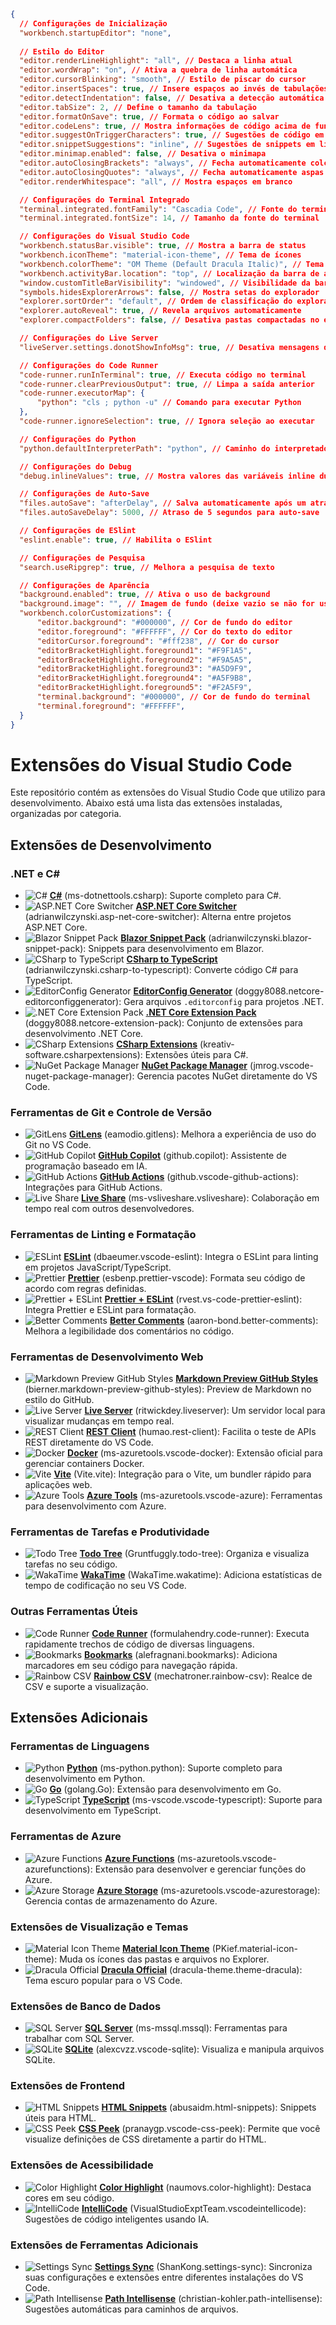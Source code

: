 ```json
{
  // Configurações de Inicialização
  "workbench.startupEditor": "none",
  
  // Estilo do Editor
  "editor.renderLineHighlight": "all", // Destaca a linha atual
  "editor.wordWrap": "on", // Ativa a quebra de linha automática
  "editor.cursorBlinking": "smooth", // Estilo de piscar do cursor
  "editor.insertSpaces": true, // Insere espaços ao invés de tabulações
  "editor.detectIndentation": false, // Desativa a detecção automática de indentação
  "editor.tabSize": 2, // Define o tamanho da tabulação
  "editor.formatOnSave": true, // Formata o código ao salvar
  "editor.codeLens": true, // Mostra informações de código acima de funções
  "editor.suggestOnTriggerCharacters": true, // Sugestões de código em caracteres de gatilho
  "editor.snippetSuggestions": "inline", // Sugestões de snippets em linha
  "editor.minimap.enabled": false, // Desativa o minimapa
  "editor.autoClosingBrackets": "always", // Fecha automaticamente colchetes
  "editor.autoClosingQuotes": "always", // Fecha automaticamente aspas
  "editor.renderWhitespace": "all", // Mostra espaços em branco

  // Configurações do Terminal Integrado
  "terminal.integrated.fontFamily": "Cascadia Code", // Fonte do terminal
  "terminal.integrated.fontSize": 14, // Tamanho da fonte do terminal

  // Configurações do Visual Studio Code
  "workbench.statusBar.visible": true, // Mostra a barra de status
  "workbench.iconTheme": "material-icon-theme", // Tema de ícones
  "workbench.colorTheme": "OM Theme (Default Dracula Italic)", // Tema de cores
  "workbench.activityBar.location": "top", // Localização da barra de atividades
  "window.customTitleBarVisibility": "windowed", // Visibilidade da barra de título
  "symbols.hidesExplorerArrows": false, // Mostra setas do explorador
  "explorer.sortOrder": "default", // Ordem de classificação do explorador
  "explorer.autoReveal": true, // Revela arquivos automaticamente
  "explorer.compactFolders": false, // Desativa pastas compactadas no explorador

  // Configurações do Live Server
  "liveServer.settings.donotShowInfoMsg": true, // Desativa mensagens de informação do Live Server

  // Configurações do Code Runner
  "code-runner.runInTerminal": true, // Executa código no terminal
  "code-runner.clearPreviousOutput": true, // Limpa a saída anterior
  "code-runner.executorMap": {
      "python": "cls ; python -u" // Comando para executar Python
  },
  "code-runner.ignoreSelection": true, // Ignora seleção ao executar

  // Configurações do Python
  "python.defaultInterpreterPath": "python", // Caminho do interpretador Python

  // Configurações do Debug
  "debug.inlineValues": true, // Mostra valores das variáveis inline durante o debug

  // Configurações de Auto-Save
  "files.autoSave": "afterDelay", // Salva automaticamente após um atraso
  "files.autoSaveDelay": 5000, // Atraso de 5 segundos para auto-save

  // Configurações de ESlint
  "eslint.enable": true, // Habilita o ESlint

  // Configurações de Pesquisa
  "search.useRipgrep": true, // Melhora a pesquisa de texto

  // Configurações de Aparência
  "background.enabled": true, // Ativa o uso de background
  "background.image": "", // Imagem de fundo (deixe vazio se não for usar)
  "workbench.colorCustomizations": {
      "editor.background": "#000000", // Cor de fundo do editor
      "editor.foreground": "#FFFFFF", // Cor do texto do editor
      "editorCursor.foreground": "#fff238", // Cor do cursor
      "editorBracketHighlight.foreground1": "#F9F1A5",
      "editorBracketHighlight.foreground2": "#F9A5A5",
      "editorBracketHighlight.foreground3": "#A5D9F9",
      "editorBracketHighlight.foreground4": "#A5F9B8",
      "editorBracketHighlight.foreground5": "#F2A5F9",
      "terminal.background": "#000000", // Cor de fundo do terminal
      "terminal.foreground": "#FFFFFF",
  }
}
```

# Extensões do Visual Studio Code

Este repositório contém as extensões do Visual Studio Code que utilizo para desenvolvimento. Abaixo está uma lista das extensões instaladas, organizadas por categoria.

## Extensões de Desenvolvimento

### .NET e C#
- ![C#](https://raw.githubusercontent.com/microsoft/vscode-icons/master/icons/file_type_csharp.svg) **[C#](https://marketplace.visualstudio.com/items?itemName=ms-dotnettools.csharp)** (ms-dotnettools.csharp): Suporte completo para C#.
- ![ASP.NET Core Switcher](https://raw.githubusercontent.com/microsoft/vscode-icons/master/icons/file_type_asp.svg) **[ASP.NET Core Switcher](https://marketplace.visualstudio.com/items?itemName=adrianwilczynski.asp-net-core-switcher)** (adrianwilczynski.asp-net-core-switcher): Alterna entre projetos ASP.NET Core.
- ![Blazor Snippet Pack](https://raw.githubusercontent.com/microsoft/vscode-icons/master/icons/file_type_blazor.svg) **[Blazor Snippet Pack](https://marketplace.visualstudio.com/items?itemName=adrianwilczynski.blazor-snippet-pack)** (adrianwilczynski.blazor-snippet-pack): Snippets para desenvolvimento em Blazor.
- ![CSharp to TypeScript](https://raw.githubusercontent.com/microsoft/vscode-icons/master/icons/file_type_typescript.svg) **[CSharp to TypeScript](https://marketplace.visualstudio.com/items?itemName=adrianwilczynski.csharp-to-typescript)** (adrianwilczynski.csharp-to-typescript): Converte código C# para TypeScript.
- ![EditorConfig Generator](https://raw.githubusercontent.com/microsoft/vscode-icons/master/icons/file_type_editorconfig.svg) **[EditorConfig Generator](https://marketplace.visualstudio.com/items?itemName=doggy8088.netcore-editorconfiggenerator)** (doggy8088.netcore-editorconfiggenerator): Gera arquivos `.editorconfig` para projetos .NET.
- ![.NET Core Extension Pack](https://raw.githubusercontent.com/microsoft/vscode-icons/master/icons/file_type_dotnet.svg) **[.NET Core Extension Pack](https://marketplace.visualstudio.com/items?itemName=doggy8088.netcore-extension-pack)** (doggy8088.netcore-extension-pack): Conjunto de extensões para desenvolvimento .NET Core.
- ![CSharp Extensions](https://raw.githubusercontent.com/microsoft/vscode-icons/master/icons/file_type_csharp.svg) **[CSharp Extensions](https://marketplace.visualstudio.com/items?itemName=kreativ-software.csharpextensions)** (kreativ-software.csharpextensions): Extensões úteis para C#.
- ![NuGet Package Manager](https://raw.githubusercontent.com/microsoft/vscode-icons/master/icons/file_type_nuget.svg) **[NuGet Package Manager](https://marketplace.visualstudio.com/items?itemName=jmrog.vscode-nuget-package-manager)** (jmrog.vscode-nuget-package-manager): Gerencia pacotes NuGet diretamente do VS Code.

### Ferramentas de Git e Controle de Versão
- ![GitLens](https://raw.githubusercontent.com/microsoft/vscode-icons/master/icons/file_type_git.svg) **[GitLens](https://marketplace.visualstudio.com/items?itemName=eamodio.gitlens)** (eamodio.gitlens): Melhora a experiência de uso do Git no VS Code.
- ![GitHub Copilot](https://raw.githubusercontent.com/microsoft/vscode-icons/master/icons/file_type_github.svg) **[GitHub Copilot](https://marketplace.visualstudio.com/items?itemName=github.copilot)** (github.copilot): Assistente de programação baseado em IA.
- ![GitHub Actions](https://raw.githubusercontent.com/microsoft/vscode-icons/master/icons/file_type_github.svg) **[GitHub Actions](https://marketplace.visualstudio.com/items?itemName=github.vscode-github-actions)** (github.vscode-github-actions): Integrações para GitHub Actions.
- ![Live Share](https://raw.githubusercontent.com/microsoft/vscode-icons/master/icons/file_type_live-share.svg) **[Live Share](https://marketplace.visualstudio.com/items?itemName=ms-vsliveshare.vsliveshare)** (ms-vsliveshare.vsliveshare): Colaboração em tempo real com outros desenvolvedores.

### Ferramentas de Linting e Formatação
- ![ESLint](https://raw.githubusercontent.com/microsoft/vscode-icons/master/icons/file_type_js.svg) **[ESLint](https://marketplace.visualstudio.com/items?itemName=dbaeumer.vscode-eslint)** (dbaeumer.vscode-eslint): Integra o ESLint para linting em projetos JavaScript/TypeScript.
- ![Prettier](https://raw.githubusercontent.com/microsoft/vscode-icons/master/icons/file_type_prettier.svg) **[Prettier](https://marketplace.visualstudio.com/items?itemName=esbenp.prettier-vscode)** (esbenp.prettier-vscode): Formata seu código de acordo com regras definidas.
- ![Prettier + ESLint](https://raw.githubusercontent.com/microsoft/vscode-icons/master/icons/file_type_prettier.svg) **[Prettier + ESLint](https://marketplace.visualstudio.com/items?itemName=rvest.vs-code-prettier-eslint)** (rvest.vs-code-prettier-eslint): Integra Prettier e ESLint para formatação.
- ![Better Comments](https://raw.githubusercontent.com/microsoft/vscode-icons/master/icons/file_type_comment.svg) **[Better Comments](https://marketplace.visualstudio.com/items?itemName=aaron-bond.better-comments)** (aaron-bond.better-comments): Melhora a legibilidade dos comentários no código.

### Ferramentas de Desenvolvimento Web
- ![Markdown Preview GitHub Styles](https://raw.githubusercontent.com/microsoft/vscode-icons/master/icons/file_type_markdown.svg) **[Markdown Preview GitHub Styles](https://marketplace.visualstudio.com/items?itemName=bierner.markdown-preview-github-styles)** (bierner.markdown-preview-github-styles): Preview de Markdown no estilo do GitHub.
- ![Live Server](https://raw.githubusercontent.com/microsoft/vscode-icons/master/icons/file_type_live-server.svg) **[Live Server](https://marketplace.visualstudio.com/items?itemName=ritwickdey.liveserver)** (ritwickdey.liveserver): Um servidor local para visualizar mudanças em tempo real.
- ![REST Client](https://raw.githubusercontent.com/microsoft/vscode-icons/master/icons/file_type_rest.svg) **[REST Client](https://marketplace.visualstudio.com/items?itemName=humao.rest-client)** (humao.rest-client): Facilita o teste de APIs REST diretamente do VS Code.
- ![Docker](https://raw.githubusercontent.com/microsoft/vscode-icons/master/icons/file_type_docker.svg) **[Docker](https://marketplace.visualstudio.com/items?itemName=ms-azuretools.vscode-docker)** (ms-azuretools.vscode-docker): Extensão oficial para gerenciar containers Docker.
- ![Vite](https://raw.githubusercontent.com/microsoft/vscode-icons/master/icons/file_type_vite.svg) **[Vite](https://marketplace.visualstudio.com/items?itemName=Vite.vite)** (Vite.vite): Integração para o Vite, um bundler rápido para aplicações web.
- ![Azure Tools](https://raw.githubusercontent.com/microsoft/vscode-icons/master/icons/file_type_azure.svg) **[Azure Tools](https://marketplace.visualstudio.com/items?itemName=ms-azuretools.vscode-azure)** (ms-azuretools.vscode-azure): Ferramentas para desenvolvimento com Azure.

### Ferramentas de Tarefas e Produtividade
- ![Todo Tree](https://raw.githubusercontent.com/microsoft/vscode-icons/master/icons/file_type_todo.svg) **[Todo Tree](https://marketplace.visualstudio.com/items?itemName=Gruntfuggly.todo-tree)** (Gruntfuggly.todo-tree): Organiza e visualiza tarefas no seu código.
- ![WakaTime](https://raw.githubusercontent.com/microsoft/vscode-icons/master/icons/file_type_wakatime.svg) **[WakaTime](https://marketplace.visualstudio.com/items?itemName=WakaTime.wakatime)** (WakaTime.wakatime): Adiciona estatísticas de tempo de codificação no seu VS Code.

### Outras Ferramentas Úteis
- ![Code Runner](https://raw.githubusercontent.com/microsoft/vscode-icons/master/icons/file_type_code-runner.svg) **[Code Runner](https://marketplace.visualstudio.com/items?itemName=formulahendry.code-runner)** (formulahendry.code-runner): Executa rapidamente trechos de código de diversas linguagens.
- ![Bookmarks](https://raw.githubusercontent.com/microsoft/vscode-icons/master/icons/file_type_bookmark.svg) **[Bookmarks](https://marketplace.visualstudio.com/items?itemName=alefragnani.bookmarks)** (alefragnani.bookmarks): Adiciona marcadores em seu código para navegação rápida.
- ![Rainbow CSV](https://raw.githubusercontent.com/microsoft/vscode-icons/master/icons/file_type_csv.svg) **[Rainbow CSV](https://marketplace.visualstudio.com/items?itemName=mechatroner.rainbow-csv)** (mechatroner.rainbow-csv): Realce de CSV e suporte a visualização.

## Extensões Adicionais

### Ferramentas de Linguagens
- ![Python](https://raw.githubusercontent.com/microsoft/vscode-icons/master/icons/file_type_python.svg) **[Python](https://marketplace.visualstudio.com/items?itemName=ms-python.python)** (ms-python.python): Suporte completo para desenvolvimento em Python.
- ![Go](https://raw.githubusercontent.com/microsoft/vscode-icons/master/icons/file_type_go.svg) **[Go](https://marketplace.visualstudio.com/items?itemName=golang.Go)** (golang.Go): Extensão para desenvolvimento em Go.
- ![TypeScript](https://raw.githubusercontent.com/microsoft/vscode-icons/master/icons/file_type_typescript.svg) **[TypeScript](https://marketplace.visualstudio.com/items?itemName=ms-vscode.vscode-typescript)** (ms-vscode.vscode-typescript): Suporte para desenvolvimento em TypeScript.
  
### Ferramentas de Azure
- ![Azure Functions](https://raw.githubusercontent.com/microsoft/vscode-icons/master/icons/file_type_azure.svg) **[Azure Functions](https://marketplace.visualstudio.com/items?itemName=ms-azuretools.vscode-azurefunctions)** (ms-azuretools.vscode-azurefunctions): Extensão para desenvolver e gerenciar funções do Azure.
- ![Azure Storage](https://raw.githubusercontent.com/microsoft/vscode-icons/master/icons/file_type_azure.svg) **[Azure Storage](https://marketplace.visualstudio.com/items?itemName=ms-azuretools.vscode-azurestorage)** (ms-azuretools.vscode-azurestorage): Gerencia contas de armazenamento do Azure.

### Extensões de Visualização e Temas
- ![Material Icon Theme](https://raw.githubusercontent.com/microsoft/vscode-icons/master/icons/file_type_material.svg) **[Material Icon Theme](https://marketplace.visualstudio.com/items?itemName=PKief.material-icon-theme)** (PKief.material-icon-theme): Muda os ícones das pastas e arquivos no Explorer.
- ![Dracula Official](https://raw.githubusercontent.com/microsoft/vscode-icons/master/icons/file_type_dracula.svg) **[Dracula Official](https://marketplace.visualstudio.com/items?itemName=dracula-theme.theme-dracula)** (dracula-theme.theme-dracula): Tema escuro popular para o VS Code.

### Extensões de Banco de Dados
- ![SQL Server](https://raw.githubusercontent.com/microsoft/vscode-icons/master/icons/file_type_sql.svg) **[SQL Server](https://marketplace.visualstudio.com/items?itemName=ms-mssql.mssql)** (ms-mssql.mssql): Ferramentas para trabalhar com SQL Server.
- ![SQLite](https://raw.githubusercontent.com/microsoft/vscode-icons/master/icons/file_type_sqlite.svg) **[SQLite](https://marketplace.visualstudio.com/items?itemName=alexcvzz.vscode-sqlite)** (alexcvzz.vscode-sqlite): Visualiza e manipula arquivos SQLite.
  
### Extensões de Frontend
- ![HTML Snippets](https://raw.githubusercontent.com/microsoft/vscode-icons/master/icons/file_type_html.svg) **[HTML Snippets](https://marketplace.visualstudio.com/items?itemName=abusaidm.html-snippets)** (abusaidm.html-snippets): Snippets úteis para HTML.
- ![CSS Peek](https://raw.githubusercontent.com/microsoft/vscode-icons/master/icons/file_type_css.svg) **[CSS Peek](https://marketplace.visualstudio.com/items?itemName=pranaygp.vscode-css-peek)** (pranaygp.vscode-css-peek): Permite que você visualize definições de CSS diretamente a partir do HTML.

### Extensões de Acessibilidade
- ![Color Highlight](https://raw.githubusercontent.com/microsoft/vscode-icons/master/icons/file_type_color.svg) **[Color Highlight](https://marketplace.visualstudio.com/items?itemName=naumovs.color-highlight)** (naumovs.color-highlight): Destaca cores em seu código.
- ![IntelliCode](https://raw.githubusercontent.com/microsoft/vscode-icons/master/icons/file_type_intellicode.svg) **[IntelliCode](https://marketplace.visualstudio.com/items?itemName=VisualStudioExptTeam.vscodeintellicode)** (VisualStudioExptTeam.vscodeintellicode): Sugestões de código inteligentes usando IA.

### Extensões de Ferramentas Adicionais
- ![Settings Sync](https://raw.githubusercontent.com/microsoft/vscode-icons/master/icons/file_type_sync.svg) **[Settings Sync](https://marketplace.visualstudio.com/items?itemName=ShanKong.settings-sync)** (ShanKong.settings-sync): Sincroniza suas configurações e extensões entre diferentes instalações do VS Code.
- ![Path Intellisense](https://raw.githubusercontent.com/microsoft/vscode-icons/master/icons/file_type_path.svg) **[Path Intellisense](https://marketplace.visualstudio.com/items?itemName=christian-kohler.path-intellisense)** (christian-kohler.path-intellisense): Sugestões automáticas para caminhos de arquivos.

